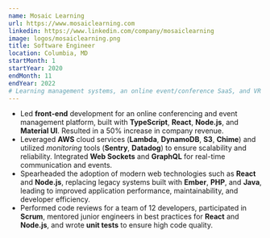 ```yaml
---
name: Mosaic Learning
url: https://www.mosaiclearning.com
linkedin: https://www.linkedin.com/company/mosaiclearning
image: logos/mosaiclearning.png
title: Software Engineer
location: Columbia, MD
startMonth: 1
startYear: 2020
endMonth: 11
endYear: 2022
# Learning management systems, an online event/conference SaaS, and VR training software.
---
```


- Led **front-end** development for an online conferencing and event management platform, built with **TypeScript**, **React**, **Node.js**, and **Material UI**. Resulted in a 50% increase in company revenue.
- Leveraged **AWS** cloud services (**Lambda**, **DynamoDB**, **S3**, **Chime**) and utilized *monitoring* tools (**Sentry**, **Datadog**) to ensure scalability and reliability. Integrated **Web Sockets** and **GraphQL** for real-time communication and events.
- Spearheaded the adoption of modern web technologies such as **React** and **Node.js**, replacing legacy systems built with **Ember**, **PHP**, and **Java**, leading to improved application performance, maintainability, and developer efficiency.
- Performed code reviews for a team of 12 developers, participated in **Scrum**, mentored junior engineers in best practices for **React** and **Node.js**, and wrote **unit tests** to ensure high code quality.

